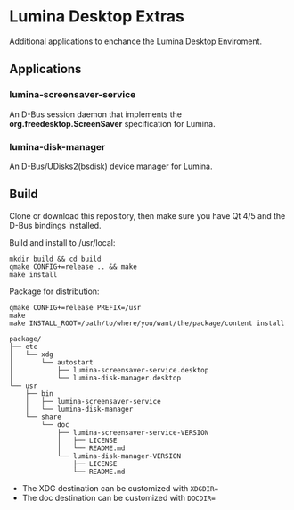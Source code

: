# Lumina Desktop Extras

Additional applications to enchance the Lumina Desktop Enviroment.

## Applications

### lumina-screensaver-service

An D-Bus session daemon that implements the **org.freedesktop.ScreenSaver** specification for Lumina.

### lumina-disk-manager

An D-Bus/UDisks2(bsdisk) device manager for Lumina.

## Build

Clone or download this repository, then make sure you have Qt 4/5 and the D-Bus bindings installed.

Build and install to /usr/local:

```
mkdir build && cd build
qmake CONFIG+=release .. && make
make install
```

Package for distribution:

```
qmake CONFIG+=release PREFIX=/usr
make
make INSTALL_ROOT=/path/to/where/you/want/the/package/content install
```
```
package/
├── etc
│   └── xdg
│       └── autostart
│           ├── lumina-screensaver-service.desktop
│           └── lumina-disk-manager.desktop
└── usr
    ├── bin
    │   ├── lumina-screensaver-service
    │   └── lumina-disk-manager
    └── share
        └── doc
            ├── lumina-screensaver-service-VERSION
            │   ├── LICENSE
            │   └── README.md
            └── lumina-disk-manager-VERSION
                ├── LICENSE
                └── README.md
```
 * The XDG destination can be customized with ``XDGDIR=``
 * The doc destination can be customized with ``DOCDIR=``
